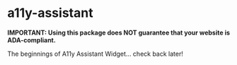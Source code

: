 # a11y-assistant
**IMPORTANT: Using this package does NOT guarantee that your website is ADA-compliant.**

The beginnings of A11y Assistant Widget... check back later!
